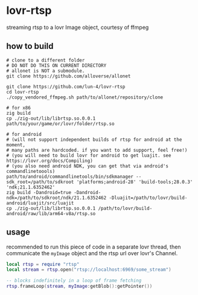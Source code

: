 # lovr-rtsp

streaming rtsp to a lovr Image object, courtesy of ffmpeg

## how to build

```
# clone to a different folder
# DO NOT DO THIS ON CURRENT DIRECTORY
# allonet is NOT a submodule.
git clone https://github.com/alloverse/allonet

git clone https://github.com/lun-4/lovr-rtsp
cd lovr-rtsp
./copy_vendored_ffmpeg.sh path/to/allonet/repository/clone

# for x86
zig build
cp ./zig-out/lib/librtsp.so.0.0.1 path/to/your/game/or/lovr/folder/rtsp.so

# for android
# (will not support independent builds of rtsp for android at the moment,
# many paths are hardcoded. if you want to add support, feel free!)
# (you will need to build lovr for android to get luajit. see https://lovr.org/docs/Compiling)
# (you also need android NDK, you can get that via android's commandlinetoools)
path/to/android/commandlinetools/bin/sdkmanager --sdk_root=/path/to/sdkroot 'platforms;android-28' 'build-tools;28.0.3' 'ndk;21.1.6352462'
zig build -Dandroid=true -Dandroid-ndk=/path/to/sdkroot/ndk/21.1.6352462 -Dluajit=/path/to/lovr/build-android/luajit/src/luajit
cp ./zig-out/lib/librtsp.so.0.0.1 /path/to/lovr/build-android/raw/lib/arm64-v8a/rtsp.so
```

## usage

recommended to run this piece of code in a separate lovr thread,
then communicate the `myImage` object and the rtsp url over lovr's Channel.

```lua
local rtsp = require "rtsp"
local stream = rtsp.open("rtsp://localhost:6969/some_stream")

-- blocks indefinitely in a loop of frame fetching
rtsp.frameLoop(stream, myImage:getBlob():getPointer())
```
